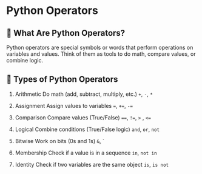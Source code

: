# Python Operators

## 🧮 What Are Python Operators?
Python operators are special symbols or words that perform operations on variables and values. Think of them as tools to do math, compare values, or combine logic.

## 🔹 Types of Python Operators
1. Arithmetic
	Do math (add, subtract, multiply, etc.)
    	`+`, `-`, `*`

2. Assignment
    Assign values to variables
    	`=`, `+=`, `-=`

3. Comparison 
    Compare values (True/False)
    	`==`, `!=`, `>` , `<=`

4. Logical
    Combine conditions (True/False logic)
    	`and`, `or`, `not`

5. Bitwise
    Work on bits (0s and 1s)
    	`&`, `

6. Membership
	Check if a value is in a sequence
    	`in`, `not in`

7. Identity
	Check if two variables are the same object
    	`is`, `is not`